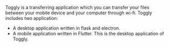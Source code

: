 
Toggly is a transferring application which you can transfer your files between your mobile device and your computer through wi-fi.
Toggly includes two application:
- A desktop application written in flask and electron.
- A mobile application written in Flutter.
This is the desktop application of Toggly.
